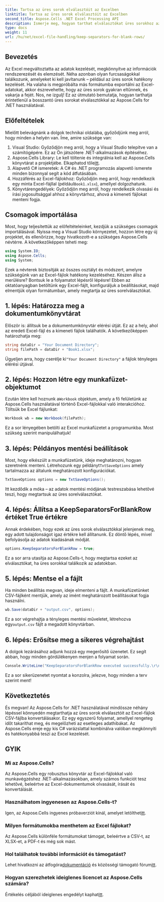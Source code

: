 ```yaml
---
title: Tartsa az üres sorok elválasztóit az Excelben
linktitle: Tartsa az üres sorok elválasztóit az Excelben
second_title: Aspose.Cells .NET Excel Processing API
description: Ismerje meg, hogyan tarthat elválasztókat üres sorokhoz az Excelben az Aspose.Cells for .NET használatával. Lépésről lépésre útmutató kódpéldákkal.
type: docs
weight: 11
url: /hu/net/excel-file-handling/keep-separators-for-blank-rows/
---
```

## Bevezetés
Az Excel megváltoztatta az adatok kezelését, megkönnyítve az információk rendszerezését és elemzését. Néha azonban olyan furcsaságokkal találkozunk, amelyeket ki kell javítanunk – például az üres sorok hatékony kezelését. Ha valaha is megpróbálta más formátumba exportálni az Excel-adatokat, akkor észrevehette, hogy az üres sorok gyakran eltűnnek, és vakarja a fejét. Nos, ne izgulj! Ez az útmutató bemutatja, hogyan tarthatja érintetlenül a bosszantó üres sorokat elválasztókkal az Aspose.Cells for .NET használatával.
## Előfeltételek
Mielőtt belevágnánk a dolgok technikai oldalába, győződjünk meg arról, hogy minden a helyén van. Íme, amire szüksége van:
1. Visual Studio: Győződjön meg arról, hogy a Visual Studio telepítve van a számítógépére. Ez az Ön játszótere .NET-alkalmazások építéséhez.
2.  Aspose.Cells Library: Le kell töltenie és integrálnia kell az Aspose.Cells könyvtárat a projektjébe. Elkaphatod tőle[itt](https://releases.aspose.com/cells/net/).
3. Alapvető C# ismeretek: A C# és .NET programozás alapvető ismerete minden bizonnyal segít a kód átfutásában.
4. Hozzáférés az Excel-fájlokhoz: Győződjön meg arról, hogy rendelkezik egy minta Excel-fájllal (például`Book1.xlsx`), amellyel dolgozhatunk.
5. Könyvtárengedélyek: Győződjön meg arról, hogy rendelkezik olvasási és írási jogosultsággal ahhoz a könyvtárhoz, ahová a kimeneti fájlokat menteni fogja.
## Csomagok importálása
Most, hogy teljesítettük az előfeltételeinket, kezdjük a szükséges csomagok importálásával. Nyissa meg a Visual Studio környezetet, hozzon létre egy új projektet, és ellenőrizze, hogy hivatkozott-e a szükséges Aspose.Cells névtérre. A következőképpen teheti meg:
```csharp
using System.IO;
using Aspose.Cells;
using System;
```
Ezek a névterek biztosítják az összes osztályt és módszert, amelyre szükségünk van az Excel-fájlok hatékony kezeléséhez.
Készen állsz a merülésre? Bontsuk le a folyamatot lépésről lépésre! Ebben az oktatóanyagban betöltünk egy Excel-fájlt, konfiguráljuk a beállításokat, majd elmentjük olyan formátumban, amely megtartja az üres sorelválasztókat.
## 1. lépés: Határozza meg a dokumentumkönyvtárat
Először is: állítsuk be a dokumentumkönyvtár elérési útját. Ez az a hely, ahol az eredeti Excel-fájl és a kimeneti fájlok találhatók. A következőképpen határozhatja meg:
```csharp
string dataDir = "Your Document Directory";
string filePath = dataDir + "Book1.xlsx";
```
Ügyeljen arra, hogy cserélje ki`"Your Document Directory"` a fájlok tényleges elérési útjával.
## 2. lépés: Hozzon létre egy munkafüzet-objektumot
 Ezután létre kell hoznunk a`Workbook` objektum, amely a fő felületünk az Aspose.Cells használatával történő Excel-fájlokkal való interakcióhoz. Töltsük be Excel fájlunkat:
```csharp
Workbook wb = new Workbook(filePath);
```
Ez a sor lényegében betölti az Excel munkafüzetet a programunkba. Most szükség szerint manipulálhatjuk!
## 3. lépés: Példányos mentési beállítások
 Most, hogy elkészült a munkafüzetünk, ideje meghatározni, hogyan szeretnénk menteni. Létrehozunk egy példányt`TxtSaveOptions` amely tartalmazza az általunk meghatározott konfigurációkat.
```csharp
TxtSaveOptions options = new TxtSaveOptions();
```
Itt kezdődik a móka – az adatok mentési módjának testreszabása lehetővé teszi, hogy megtartsuk az üres sorelválasztókat.
## 4. lépés: Állítsa a KeepSeparatorsForBlankRow értéket True értékre
Annak érdekében, hogy ezek az üres sorok elválasztókkal jelenjenek meg, egy adott tulajdonságot igaz értékre kell állítanunk. Ez döntő lépés, mivel befolyásolja az adatok kiadásának módját.
```csharp
options.KeepSeparatorsForBlankRow = true;
```
Ez a sor arra utasítja az Aspose.Cells-t, hogy megtartsa ezeket az elválasztókat, ha üres sorokkal találkozik az adatokban.
## 5. lépés: Mentse el a fájlt
Ha minden beállítás megvan, ideje elmenteni a fájlt. A munkafüzetünket CSV-fájlként mentjük, amely az imént meghatározott beállításokat fogja használni.
```csharp
wb.Save(dataDir + "output.csv", options);
```
 Ez a sor végrehajtja a tényleges mentési műveletet, létrehozva egy`output.csv` fájlt a megadott könyvtárban.
## 6. lépés: Erősítse meg a sikeres végrehajtást
A dolgok lezárásához adjunk hozzá egy megerősítő üzenetet. Ez segít abban, hogy minden gördülékenyen menjen a folyamat során. 
```csharp
Console.WriteLine("KeepSeparatorsForBlankRow executed successfully.\r\n");
```
Ez a sor sikerüzenetet nyomtat a konzolra, jelezve, hogy minden a terv szerint ment!
## Következtetés
És megvan! Az Aspose.Cells for .NET használatával mindössze néhány lépéssel könnyedén megtarthatja az üres sorok elválasztóit az Excel-fájlok CSV-fájlba konvertálásakor. Ez egy egyszerű folyamat, amellyel rengeteg időt takaríthat meg, és megelőzheti az esetleges adathibákat. Az Aspose.Cells ereje egy kis C# varázslattal kombinálva valóban megkönnyíti és hatékonyabbá teszi az Excel kezelését.
## GYIK
### Mi az Aspose.Cells?
Az Aspose.Cells egy robusztus könyvtár az Excel-fájlokkal való munkavégzéshez .NET-alkalmazásokban, amely számos funkciót tesz lehetővé, beleértve az Excel-dokumentumok olvasását, írását és konvertálását.
### Használhatom ingyenesen az Aspose.Cells-t?
 Igen, az Aspose.Cells ingyenes próbaverziót kínál, amelyet letölthet[itt](https://releases.aspose.com/).
### Milyen formátumokba menthetem az Excel fájlokat?
Az Aspose.Cells különféle formátumokat támogat, beleértve a CSV-t, az XLSX-et, a PDF-t és még sok mást.
### Hol találhatok további információt és támogatást?
 Lehet hivatkozni az átfogóra[dokumentáció](https://reference.aspose.com/cells/net/) és közösségi támogató fórum[itt](https://forum.aspose.com/c/cells/9).
### Hogyan szerezhetek ideiglenes licencet az Aspose.Cells számára?
 Értékelés céljából ideiglenes engedélyt kaphat[itt](https://purchase.aspose.com/temporary-license/).